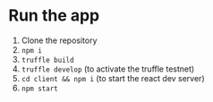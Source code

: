 # Run the app
1. Clone the repository
2. `npm i`
3. `truffle build`
4. `truffle develop` (to activate the truffle testnet)
5. `cd client && npm i` (to start the react dev server)
6. `npm start`
